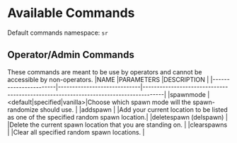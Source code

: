 # Available Commands
Default commands namespace: `sr`

## Operator/Admin Commands
These commands are meant to be use by operators and cannot be accessible by non-operators.
|NAME                   |PARAMETERS                   |DESCRIPTION                                                                          |
|-----------------------|-----------------------------|-------------------------------------------------------------------------------------|
|spawnmode              |\<default|specified|vanilla\>|Choose which spawn mode will the spawn-randomize should use.                         |
|addspawn               |                             |Add your current location to be listed as one of the specified random spawn location.|
|deletespawn (delspawn) |                             |Delete the current spawn location that you are standing on.                          |
|clearspawns            |                             |Clear all specified random spawn locations.                                          |
